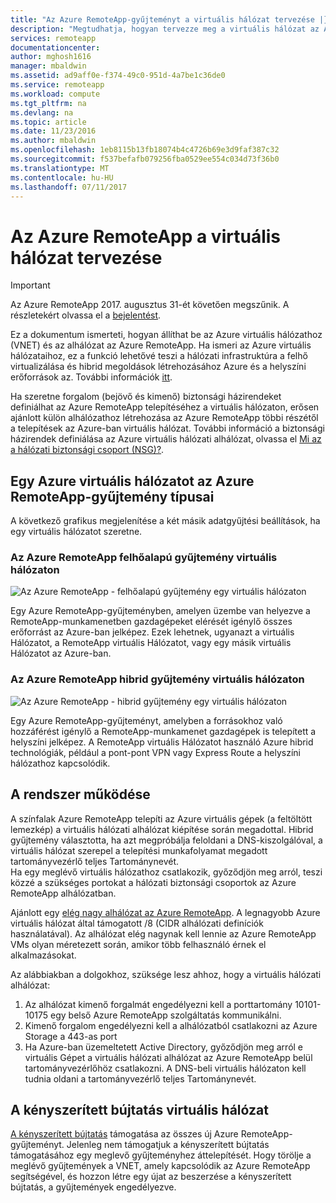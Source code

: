 ```yaml
---
title: "Az Azure RemoteApp-gyűjteményt a virtuális hálózat tervezése |} Microsoft Docs"
description: "Megtudhatja, hogyan tervezze meg a virtuális hálózat az Azure RemoteApp-gyűjteményt."
services: remoteapp
documentationcenter: 
author: mghosh1616
manager: mbaldwin
ms.assetid: ad9aff0e-f374-49c0-951d-4a7be1c36de0
ms.service: remoteapp
ms.workload: compute
ms.tgt_pltfrm: na
ms.devlang: na
ms.topic: article
ms.date: 11/23/2016
ms.author: mbaldwin
ms.openlocfilehash: 1eb8115b13fb18074b4c4726b69e3d9faf387c32
ms.sourcegitcommit: f537befafb079256fba0529ee554c034d73f36b0
ms.translationtype: MT
ms.contentlocale: hu-HU
ms.lasthandoff: 07/11/2017
---
```

# <a name="how-to-plan-your-virtual-network-for-azure-remoteapp"></a>Az Azure RemoteApp a virtuális hálózat tervezése
> [!IMPORTANT]
> Az Azure RemoteApp 2017. augusztus 31-ét követően megszűnik. A részletekért olvassa el a [bejelentést](https://go.microsoft.com/fwlink/?linkid=821148).
> 
> 

Ez a dokumentum ismerteti, hogyan állíthat be az Azure virtuális hálózathoz (VNET) és az alhálózat az Azure RemoteApp. Ha ismeri az Azure virtuális hálózataihoz, ez a funkció lehetővé teszi a hálózati infrastruktúra a felhő virtualizálása és hibrid megoldások létrehozásához Azure és a helyszíni erőforrások az. További információk [itt](../virtual-network/virtual-networks-overview.md).

Ha szeretne forgalom (bejövő és kimenő) biztonsági házirendeket definiálhat az Azure RemoteApp telepítéséhez a virtuális hálózaton, erősen ajánlott külön alhálózathoz létrehozása az Azure RemoteApp többi részétől a telepítések az Azure-ban virtuális hálózat. További információ a biztonsági házirendek definiálása az Azure virtuális hálózati alhálózat, olvassa el [Mi az a hálózati biztonsági csoport (NSG)?](../virtual-network/virtual-networks-nsg.md).

## <a name="types-of-azure-remoteapp-collections-with-azure-virtual-networks"></a>Egy Azure virtuális hálózatot az Azure RemoteApp-gyűjtemény típusai
A következő grafikus megjelenítése a két másik adatgyűjtési beállítások, ha egy virtuális hálózatot szeretne.

### <a name="azure-remoteapp-cloud-collection-with-vnet"></a>Az Azure RemoteApp felhőalapú gyűjtemény virtuális hálózaton
 ![Az Azure RemoteApp - felhőalapú gyűjtemény egy virtuális hálózaton](./media/remoteapp-planvpn/ra-cloudvpn.png)

Egy Azure RemoteApp-gyűjteményben, amelyen üzembe van helyezve a RemoteApp-munkamenetben gazdagépeket elérését igénylő összes erőforrást az Azure-ban jelképez. Ezek lehetnek, ugyanazt a virtuális Hálózatot, a RemoteApp virtuális Hálózatot, vagy egy másik virtuális Hálózatot az Azure-ban.

### <a name="azure-remoteapp-hybrid-collection-with-vnet"></a>Az Azure RemoteApp hibrid gyűjtemény virtuális hálózaton
![Az Azure RemoteApp - hibrid gyűjtemény egy virtuális hálózaton](./media/remoteapp-planvpn/ra-hybridvpn.png)

Egy Azure RemoteApp-gyűjteményt, amelyben a forrásokhoz való hozzáférést igénylő a RemoteApp-munkamenet gazdagépek is telepített a helyszíni jelképez. A RemoteApp virtuális Hálózatot használó Azure hibrid technológiák, például a pont-pont VPN vagy Express Route a helyszíni hálózathoz kapcsolódik.

## <a name="how-the-system-works"></a>A rendszer működése
A színfalak Azure RemoteApp telepíti az Azure virtuális gépek (a feltöltött lemezkép) a virtuális hálózati alhálózat kiépítése során megadottal. Hibrid gyűjtemény választotta, ha azt megpróbálja feloldani a DNS-kiszolgálóval, a virtuális hálózat szerepel a telepítési munkafolyamat megadott tartományvezérlő teljes Tartománynevét.  
Ha egy meglévő virtuális hálózathoz csatlakozik, győződjön meg arról, teszi közzé a szükséges portokat a hálózati biztonsági csoportok az Azure RemoteApp alhálózatban. 

Ajánlott egy [elég nagy alhálózat az Azure RemoteApp](remoteapp-vnetsizing.md). A legnagyobb Azure virtuális hálózat által támogatott /8 (CIDR alhálózati definíciók használatával). Az alhálózat elég nagynak kell lennie az Azure RemoteApp VMs olyan méretezett során, amikor több felhasználó érnek el alkalmazásokat. 

Az alábbiakban a dolgokhoz, szüksége lesz ahhoz, hogy a virtuális hálózati alhálózat: 

1. Az alhálózat kimenő forgalmát engedélyezni kell a porttartomány 10101-10175 egy belső Azure RemoteApp szolgáltatás kommunikálni.
2. Kimenő forgalom engedélyezni kell a alhálózatból csatlakozni az Azure Storage a 443-as port
3. Ha Azure-ban üzemeltetett Active Directory, győződjön meg arról e virtuális Gépet a virtuális hálózati alhálózat az Azure RemoteApp belül tartományvezérlőhöz csatlakozni. A DNS-beli virtuális hálózaton kell tudnia oldani a tartományvezérlő teljes Tartománynevét.

## <a name="virtual-network-with-forced-tunneling"></a>A kényszerített bújtatás virtuális hálózat
[A kényszerített bújtatás](../vpn-gateway/vpn-gateway-about-forced-tunneling.md) támogatása az összes új Azure RemoteApp-gyűjteményt. Jelenleg nem támogatjuk a kényszerített bújtatás támogatásához egy meglevő gyűjteményhez áttelepítését.  Hogy törölje a meglévő gyűjtemények a VNET, amely kapcsolódik az Azure RemoteApp segítségével, és hozzon létre egy újat az beszerzése a kényszerített bújtatás, a gyűjtemények engedélyezve. 

